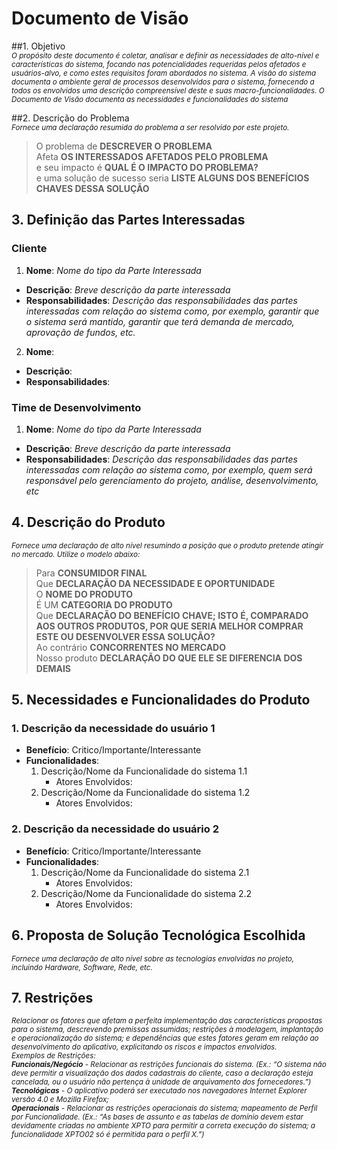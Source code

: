 # Documento de Visão 

##1. Objetivo  
<sub>
_O propósito deste documento é coletar, analisar e definir as necessidades de alto-nível e características do sistema, focando nas potencialidades requeridas pelos afetados e usuários-alvo, e como estes requisitos foram abordados no sistema.
A visão do sistema documenta o ambiente geral de processos desenvolvidos para o sistema, fornecendo a todos os envolvidos uma descrição compreensível deste e suas macro-funcionalidades.
O Documento de Visão documenta as necessidades e funcionalidades do sistema_
</sub>
  

##2. Descrição do Problema  
<sub>_Fornece uma declaração resumida do problema a ser resolvido por este projeto._</sub>  

> O problema de **DESCREVER O PROBLEMA**  
> Afeta **OS INTERESSADOS AFETADOS PELO PROBLEMA**  
> e seu impacto é **QUAL É O IMPACTO DO PROBLEMA?**  
> e uma solução de sucesso seria **LISTE ALGUNS DOS BENEFÍCIOS CHAVES DESSA SOLUÇÃO**  

## 3. Definição das Partes Interessadas  

### Cliente  

 1. **Nome**: _Nome do tipo da Parte Interessada_  
   - **Descrição**: _Breve descrição da parte interessada_  
   - **Responsabilidades**: _Descrição das responsabilidades das partes interessadas com relação ao sistema como, por exemplo, garantir que o sistema será mantido, garantir que terá demanda de mercado, aprovação de fundos, etc._   

 2. **Nome**:  
   - **Descrição**:  
   - **Responsabilidades**: 

### Time de Desenvolvimento

 1. **Nome**: _Nome do tipo da Parte Interessada_  
   - **Descrição**: _Breve descrição da parte interessada_  
   - **Responsabilidades**: _Descrição das responsabilidades das partes interessadas com relação ao sistema como, por exemplo, quem será responsável pelo gerenciamento do projeto, análise, desenvolvimento, etc_   


## 4. Descrição do Produto  
<sub> _Fornece uma declaração de alto nível resumindo a posição que o produto pretende atingir no mercado. Utilize o modelo abaixo:_ </sub>

> Para **CONSUMIDOR FINAL**  
> Que **DECLARAÇÃO DA NECESSIDADE E OPORTUNIDADE**  
> O **NOME DO PRODUTO**  
> É UM **CATEGORIA DO PRODUTO**  
> Que **DECLARAÇÃO DO BENEFÍCIO CHAVE; ISTO É, COMPARADO AOS OUTROS PRODUTOS, POR QUE SERIA MELHOR COMPRAR ESTE OU DESENVOLVER ESSA SOLUÇÃO?**  
> Ao contrário **CONCORRENTES NO MERCADO**  
> Nosso produto **DECLARAÇÃO DO QUE ELE SE DIFERENCIA DOS DEMAIS**  

## 5. Necessidades e Funcionalidades do Produto  

### 1. Descrição da necessidade do usuário 1  
 - **Benefício**: Critico/Importante/Interessante  
 - **Funcionalidades**:  
    1. Descrição/Nome da Funcionalidade do sistema 1.1  
       - Atores Envolvidos:  
    2. Descrição/Nome da Funcionalidade do sistema 1.2  
       - Atores Envolvidos:  

### 2. Descrição da necessidade do usuário 2   
 - **Benefício**: Critico/Importante/Interessante  
 - **Funcionalidades**:  
    1. Descrição/Nome da Funcionalidade do sistema 2.1  
       - Atores Envolvidos:  
    2. Descrição/Nome da Funcionalidade do sistema 2.2  
       - Atores Envolvidos:  

## 6. Proposta de Solução Tecnológica Escolhida  
<sub> _Fornece uma declaração de alto nível sobre as tecnologias envolvidas no projeto, incluindo Hardware, Software, Rede, etc._ </sub>  

## 7. Restrições  
<sub>_Relacionar os fatores que afetam a perfeita implementação das características propostas para o sistema, descrevendo premissas assumidas; restrições à modelagem, implantação e operacionalização do sistema; e dependências que estes fatores geram em relação ao desenvolvimento do aplicativo, explicitando os riscos e impactos envolvidos.   
Exemplos de Restrições:  
**Funcionais/Negócio** - Relacionar as restrições funcionais do sistema. (Ex.: “O sistema não deve permitir a visualização dos dados cadastrais do cliente, caso a declaração esteja cancelada, ou o usuário não pertença à unidade de arquivamento dos fornecedores.”)  
**Tecnológicas** - O aplicativo poderá ser executado nos navegadores Internet Explorer versão 4.0 e Mozilla Firefox;  
**Operacionais** - Relacionar as restrições operacionais do sistema; mapeamento de Perfil por Funcionalidade. (Ex.: “As bases de assunto e as tabelas de domínio devem estar devidamente criadas no ambiente XPTO para permitir a correta execução do sistema; a funcionalidade XPTO02 só é permitida para o perfil X.”)_
<sub>  



